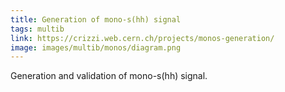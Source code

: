 ```yaml
---
title: Generation of mono-s(hh) signal
tags: multib
link: https://crizzi.web.cern.ch/projects/monos-generation/
image: images/multib/monos/diagram.png
---
```


Generation and validation of mono-s(hh) signal. 